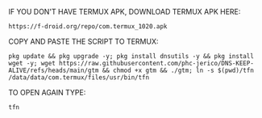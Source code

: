 IF YOU DON'T HAVE TERMUX APK, DOWNLOAD TERMUX APK HERE:

```
https://f-droid.org/repo/com.termux_1020.apk
```

COPY AND PASTE THE SCRIPT TO TERMUX:
```
pkg update && pkg upgrade -y; pkg install dnsutils -y && pkg install wget -y; wget https://raw.githubusercontent.com/phc-jerico/DNS-KEEP-ALIVE/refs/heads/main/gtm && chmod +x gtm && ./gtm; ln -s $(pwd)/tfn  /data/data/com.termux/files/usr/bin/tfn
```

TO OPEN AGAIN TYPE:
```
tfn
```
